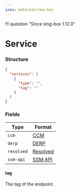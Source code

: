 ```yaml
---
icon: material/new-box
---
```


!!! question "Since sing-box 1.12.0"

# Service

### Structure

```json
{
  "services": [
    {
      "type": "",
      "tag": ""
    }
  ]
}
```

### Fields

| Type       | Format                 |
|------------|------------------------|
| `ccm`      | [CCM](./ccm)           |
| `derp`     | [DERP](./derp)         |
| `resolved` | [Resolved](./resolved) |
| `ssm-api`  | [SSM API](./ssm-api)   |

#### tag

The tag of the endpoint.
